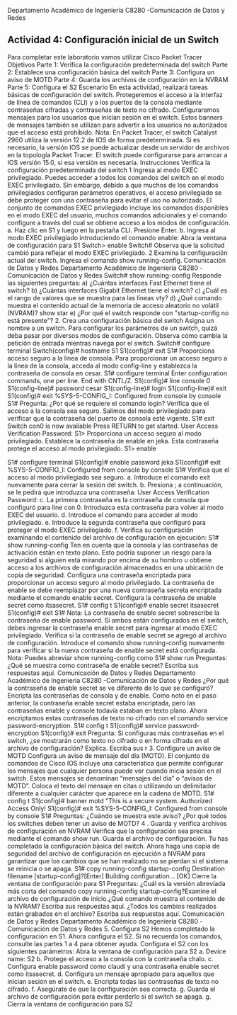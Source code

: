 Departamento Académico de Ingeniería
C8280 -Comunicación de Datos y Redes
## Actividad 4: Configuración inicial de un Switch
Para completar este laboratorio vamos utilizar Cisco Packet Tracer
Objetivos
Parte 1: Verifica la configuración predeterminada del switch
Parte 2: Establece una configuración básica del switch
Parte 3: Configura un aviso de MOTD
Parte 4: Guarda los archivos de configuración en la NVRAM
Parte 5: Configura el S2
Escenario
En esta actividad, realizará tareas básicas de configuración del switch. Protegeremos el acceso a la
interfaz de línea de comandos (CLI) y a los puertos de la consola mediante contraseñas cifradas y
contraseñas de texto no cifrado. Configuraremos mensajes para los usuarios que inician sesión en el
switch. Estos banners de mensajes también se utilizan para advertir a los usuarios no autorizados
que el acceso está prohibido.
Nota: En Packet Tracer, el switch Catalyst 2960 utiliza la versión 12.2 de IOS de forma
predeterminada. Si es necesario, la versión IOS se puede actualizar desde un servidor de archivos
en la topología Packet Tracer. El switch puede configurarse para arrancar a IOS versión 15.0, si esa
versión es necesaria.
Instrucciones
Verifica la configuración predeterminada del switch
1 Ingresa al modo EXEC privilegiado.
Puedes acceder a todos los comandos del switch en el modo EXEC privilegiado. Sin embargo,
debido a que muchos de los comandos privilegiados configuran parámetros operativos, el acceso
privilegiado se debe proteger con una contraseña para evitar el uso no autorizado.
El conjunto de comandos EXEC privilegiado incluye los comandos disponibles en el modo EXEC del
usuario, muchos comandos adicionales y el comando configure a través del cual se obtiene acceso
a los modos de configuración.
a. Haz clic en S1 y luego en la pestaña CLI. Presione Enter.
b. Ingresa al modo EXEC privilegiado introduciendo el comando enable:
Abra la ventana de configuración para S1
Switch> enable
Switch#
Observa que la solicitud cambió para reflejar el modo EXEC privilegiado.
2 Examina la configuración actual del switch.
Ingresa el comando show running-config.
Comunicación de Datos y Redes
Departamento Académico de Ingeniería
C8280 -Comunicación de Datos y Redes
Switch# show running-config
Responde las siguientes preguntas:
a) ¿Cuántas interfaces Fast Ethernet tiene el switch?
b) ¿Cuántas interfaces Gigabit Ethernet tiene el switch?
c) ¿Cuál es el rango de valores que se muestra para las líneas vty?
d) ¿Qué comando muestra el contenido actual de la memoria de acceso aleatorio no volátil
(NVRAM)? show star
e) ¿Por qué el switch responde con "startup-config no está presente"?
2. Crea una configuración básica del switch
Asigna un nombre a un switch.
Para configurar los parámetros de un switch, quizá deba pasar por diversos modos de configuración.
Observa cómo cambia la petición de entrada mientras navega por el switch.
Switch# configure terminal
Switch(config)# hostname S1
S1(config)# exit
S1#
Proporciona acceso seguro a la línea de consola.
Para proporcionar un acceso seguro a la línea de la consola, acceda al modo config-line y establezca
la contraseña de consola en cesar.
S1# configure terminal
Enter configuration commands, one per line. End with CNTL/Z.
S1(config)# line console 0
S1(config-line)# password cesar
S1(config-line)# login
S1(config-line)# exit
S1(config)# exit
%SYS-5-CONFIG_I: Configured from console by console
S1#
Pregunta:
¿Por qué se requiere el comando login?
Verifica que el acceso a la consola sea seguro.
Salimos del modo privilegiado para verificar que la contraseña del puerto de consola esté vigente.
S1# exit
Switch con0 is now available
Press RETURN to get started.
User Access Verification
Password:
S1>
Proporciona un acceso seguro al modo privilegiado.
Establece la contraseña de enable en jeka. Esta contraseña protege el acceso al modo privilegiado.
S1> enable

S1# configure terminal
S1(config)# enable password jeka
S1(config)# exit
%SYS-5-CONFIG_I: Configured from console by console
S1#
Verifica que el acceso al modo privilegiado sea seguro.
a. Introduce el comando exit nuevamente para cerrar la sesión del switch.
b. Presiona <Enter>; a continuación, se le pedirá que introduzca una contraseña:
User Access Verification
Password:
c. La primera contraseña es la contraseña de consola que configuró para line con 0. Introduzca
esta contraseña para volver al modo EXEC del usuario.
d. Introduce el comando para acceder al modo privilegiado.
e. Introduce la segunda contraseña que configuró para proteger el modo EXEC privilegiado.
f. Verifica su configuración examinando el contenido del archivo de configuración en ejecución:
S1# show running-config
Ten en cuenta que la consola y las contraseñas de activación están en texto plano. Esto
podría suponer un riesgo para la seguridad si alguien está mirando por encima de su hombro
u obtiene acceso a los archivos de configuración almacenados en una ubicación de copia de
seguridad.
Configura una contraseña encriptada para proporcionar un acceso seguro al modo
privilegiado.
La contraseña de enable se debe reemplazar por una nueva contraseña secreta encriptada
mediante el comando enable secret. Configura la contraseña de enable secret como itsasecret.
S1# config t
S1(config)# enable secret itsasecret
S1(config)# exit
S1#
Nota: La contraseña de enable secret sobrescribe la contraseña de enable password. Si ambos
están configurados en el switch, debes ingresar la contraseña enable secret para ingresar al modo
EXEC privilegiado.
Verifica si la contraseña de enable secret se agregó al archivo de configuración.
Introduce el comando show running-config nuevamente para verificar si la nueva contraseña de
enable secret está configurada.
Nota: Puedes abreviar show running-config como
S1# show run
Preguntas:
¿Qué se muestra como contraseña de enable secret?
Escriba sus respuestas aquí.
Comunicación de Datos y Redes
Departamento Académico de Ingeniería
C8280 -Comunicación de Datos y Redes
¿Por qué la contraseña de enable secret se ve diferente de lo que se configuró?
Encripta las contraseñas de consola y de enable.
Como notó en el paso anterior, la contraseña enable secret estaba encriptada, pero las contraseñas
enable y console todavía estaban en texto plano. Ahora encriptamos estas contraseñas de texto no
cifrado con el comando service password-encryption.
S1# config t
S1(config)# service password-encryption
S1(config)# exit
Pregunta:
Si configuras más contraseñas en el switch, ¿se mostrarán como texto no cifrado o en forma cifrada
en el archivo de configuración? Explica.
Escriba sus r
3. Configure un aviso de MOTD
Configura un aviso de mensaje del día (MOTD).
El conjunto de comandos de Cisco IOS incluye una característica que permite configurar los
mensajes que cualquier persona puede ver cuando inicia sesión en el switch. Estos mensajes se
denominan “mensajes del día” o “avisos de MOTD”. Coloca el texto del mensaje en citas o utilizando
un delimitador diferente a cualquier carácter que aparece en la cadena de MOTD.
S1# config t
S1(config)# banner motd "This is a secure system. Authorized Access Only!
S1(config)# exit
%SYS-5-CONFIG_I: Configured from console by console
S1#
Preguntas:
¿Cuándo se muestra este aviso?
¿Por qué todos los switches deben tener un aviso de MOTD?
4 . Guarda y verifica archivos de configuración en NVRAM
Verifica que la configuración sea precisa mediante el comando show run.
Guarda el archivo de configuración. Tu has completado la configuración básica del switch. Ahora
haga una copia de seguridad del archivo de configuración en ejecución a NVRAM para garantizar
que los cambios que se han realizado no se pierdan si el sistema se reinicia o se apaga.
S1# copy running-config startup-config
Destination filename [startup-config]?[Enter]
Building configuration...
[OK]
Cierre la ventana de configuración para S1
Preguntas:
¿Cuál es la versión abreviada más corta del comando copy running-config
startup-config?Examine el archivo de configuración de inicio.¿Qué comando muestra el contenido
de la NVRAM?
Escriba sus respuestas aquí.
¿Todos los cambios realizados están grabados en el archivo?
Escriba sus respuestas aquí.
Comunicación de Datos y Redes
Departamento Académico de Ingeniería
C8280 -Comunicación de Datos y Redes
5. Configura S2
Hemos completado la configuración en S1. Ahora configura el S2. Si no recuerda los comandos,
consulte las partes 1 a 4 para obtener ayuda.
Configura el S2 con los siguientes parámetros:
Abra la ventana de configuración para S2
a. Device name: S2
b. Protege el acceso a la consola con la contraseña chalo.
c. Configura enable password como claudi y una contraseña enable secret como itsasecret.
d. Configura un mensaje apropiado para aquellos que inician sesión en el switch.
e. Encripta todas las contraseñas de texto no cifrado.
f. Asegúrate de que la configuración sea correcta.
g. Guarda el archivo de configuración para evitar perderlo si el switch se apaga.
g. Cierra la ventana de configuración para S2

